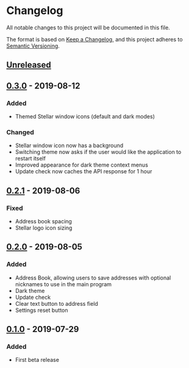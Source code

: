 # Changelog
All notable changes to this project will be documented in this file.

The format is based on [Keep a Changelog](https://keepachangelog.com/en/1.0.0/),
and this project adheres to [Semantic Versioning](https://semver.org/spec/v2.0.0.html).

## [Unreleased]

## [0.3.0] - 2019-08-12
### Added
- Themed Stellar window icons (default and dark modes)

### Changed
- Stellar window icon now has a background
- Switching theme now asks if the user would like the application to restart itself
- Improved appearance for dark theme context menus
- Update check now caches the API response for 1 hour

## [0.2.1] - 2019-08-06
### Fixed
- Address book spacing
- Stellar logo icon sizing

## [0.2.0] - 2019-08-05
### Added
- Address Book, allowing users to save addresses with optional nicknames to use in the main program
- Dark theme
- Update check
- Clear text button to address field
- Settings reset button

## [0.1.0] - 2019-07-29
### Added
- First beta release

[Unreleased]: https://github.com/usertxt/stellar-csv-creator/compare/v0.3.0...dev
[0.3.0]: https://github.com/usertxt/stellar-csv-creator/compare/v0.2.1...v0.3.0
[0.2.1]: https://github.com/usertxt/stellar-csv-creator/compare/v0.2.0...v0.2.1
[0.2.0]: https://github.com/usertxt/stellar-csv-creator/compare/v0.1.0...v0.2.0
[0.1.0]: https://github.com/usertxt/stellar-csv-creator/releases/tag/v0.1.0